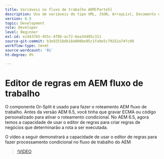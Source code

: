 ```yaml
---
title: Variáveis no fluxo de trabalho AEM[Parte5]
description: Uso de variáveis do tipo XML, JSON, ArrayList, Documento em um fluxo de trabalho AEM
version: 6.5
topic: Development
role: Developer
level: Beginner
exl-id: ecd43765-455c-4f8b-acf2-6ea34495c311
source-git-commit: b3e9251bdb18a008be95c1fa9e5c79252a74fc98
workflow-type: tm+mt
source-wordcount: '91'
ht-degree: 0%

---
```


# Editor de regras em AEM fluxo de trabalho

O componente Or-Split é usado para fazer o roteamento AEM fluxo de trabalho. Antes da versão AEM 6.5, você tinha que gravar ECMA ou código personalizado para ativar o roteamento condicional. No AEM 6.5, agora temos a capacidade de usar o editor de regras para criar regras de negócios que determinarão a rota a ser executada.

O vídeo a seguir demonstrará a capacidade de usar o editor de regras para fazer processamento condicional no fluxo de trabalho do AEM

>[!VIDEO](https://video.tv.adobe.com/v/26362?quality=12&learn=on)
